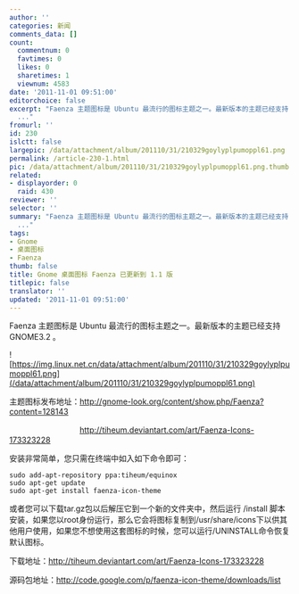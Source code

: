 ```yaml
---
author: ''
categories: 新闻
comments_data: []
count:
  commentnum: 0
  favtimes: 0
  likes: 0
  sharetimes: 1
  viewnum: 4583
date: '2011-11-01 09:51:00'
editorchoice: false
excerpt: "Faenza 主题图标是 Ubuntu 最流行的图标主题之一。最新版本的主题已经支持 GNOME3.2 。\r\n\r\n主题图标发布地址：http://gnome-look.org/content/show.php/Faenza?content=128143\r\n　　　　　　　　　http://tiheum.devian
  ..."
fromurl: ''
id: 230
islctt: false
largepic: /data/attachment/album/201110/31/210329goylyplpumoppl61.png
permalink: /article-230-1.html
pic: /data/attachment/album/201110/31/210329goylyplpumoppl61.png.thumb.jpg
related:
- displayorder: 0
  raid: 430
reviewer: ''
selector: ''
summary: "Faenza 主题图标是 Ubuntu 最流行的图标主题之一。最新版本的主题已经支持 GNOME3.2 。\r\n\r\n主题图标发布地址：http://gnome-look.org/content/show.php/Faenza?content=128143\r\n　　　　　　　　　http://tiheum.devian
  ..."
tags:
- Gnome
- 桌面图标
- Faenza
thumb: false
title: Gnome 桌面图标 Faenza 已更新到 1.1 版
titlepic: false
translator: ''
updated: '2011-11-01 09:51:00'
---
```


Faenza 主题图标是 Ubuntu 最流行的图标主题之一。最新版本的主题已经支持 GNOME3.2 。


![https://img.linux.net.cn/data/attachment/album/201110/31/210329goylyplpumoppl61.png](/data/attachment/album/201110/31/210329goylyplpumoppl61.png)


主题图标发布地址：<http://gnome-look.org/content/show.php/Faenza?content=128143>


　　　　　　　　　<http://tiheum.deviantart.com/art/Faenza-Icons-173323228>


安装非常简单，您只需在终端中如入如下命令即可：



```
sudo add-apt-repository ppa:tiheum/equinox
sudo apt-get update
sudo apt-get install faenza-icon-theme
```

或者您可以下载tar.gz包以后解压它到一个新的文件夹中，然后运行 /install 脚本安装，如果您以root身份运行，那么它会将图标复制到/usr/share/icons下以供其他用户使用，如果您不想使用这套图标的时候，您可以运行/UNINSTALL命令恢复默认图标。


下载地址：<http://tiheum.deviantart.com/art/Faenza-Icons-173323228>


源码包地址：<http://code.google.com/p/faenza-icon-theme/downloads/list>